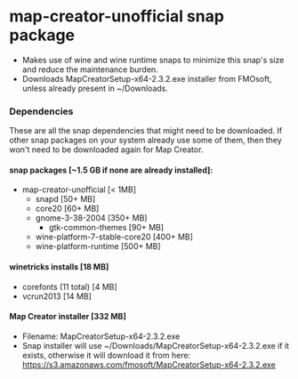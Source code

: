 # map-creator-unofficial snap package

- Makes use of wine and wine runtime snaps to minimize this snap's size and reduce the maintenance burden.
- Downloads MapCreatorSetup-x64-2.3.2.exe installer from FMOsoft, unless already present in ~/Downloads.

### Dependencies

These are all the snap dependencies that might need to be downloaded. If other snap
packages on your system already use some of them, then they won't need to be
downloaded again for Map Creator.

#### snap packages [~1.5 GB if none are already installed]:

- map-creator-unofficial [< 1MB]
  - snapd [50+ MB]
  - core20 [60+ MB]
  - gnome-3-38-2004 [350+ MB]
    - gtk-common-themes [90+ MB]
  - wine-platform-7-stable-core20 [400+ MB]
  - wine-platform-runtime [500+ MB]

#### winetricks installs [18 MB]

- corefonts (11 total) [4 MB]
- vcrun2013 [14 MB]

#### Map Creator installer [332 MB]

- Filename: MapCreatorSetup-x64-2.3.2.exe
- Snap installer will use ~/Downloads/MapCreatorSetup-x64-2.3.2.exe if it exists, otherwise it
  will download it from here: https://s3.amazonaws.com/fmosoft/MapCreatorSetup-x64-2.3.2.exe
